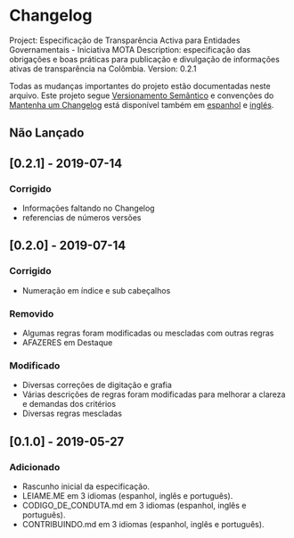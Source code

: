 # Changelog
Project: Especificação de Transparência Activa para Entidades Governamentais - Iniciativa MOTA
Description: especificação das obrigações e boas práticas para publicação e divulgação de informações ativas de transparência na Colômbia.
Version: 0.2.1

Todas as mudanças importantes do projeto estão documentadas neste arquivo.
Este projeto segue [Versionamento Semântico](http://semver.org/) e convenções do [Mantenha um Changelog](https://keepachangelog.com/pt-BR/1.0.0/) está disponível também em [espanhol](CHANGELOG_ES-CO.md) e [inglés](CHANGELOG.md).

## Não Lançado

## [0.2.1] - 2019-07-14

### Corrigido
- Informações faltando no Changelog
- referencias de números versões

## [0.2.0] - 2019-07-14

### Corrigido
- Numeração em índice e sub cabeçalhos

### Removido
- Algumas regras foram modificadas ou mescladas com outras regras
- AFAZERES em Destaque

### Modificado
- Diversas correções de digitação e grafia
- Várias descrições de regras foram modificadas para melhorar a clareza e demandas dos critérios
- Diversas regras mescladas

## [0.1.0] - 2019-05-27

### Adicionado
- Rascunho inicial da especificação.
- LEIAME.ME em 3 idiomas (espanhol, inglês e português).
- CODIGO_DE_CONDUTA.md em 3 idiomas (espanhol, inglês e português).
- CONTRIBUINDO.md em 3 idiomas (espanhol, inglês e português).
